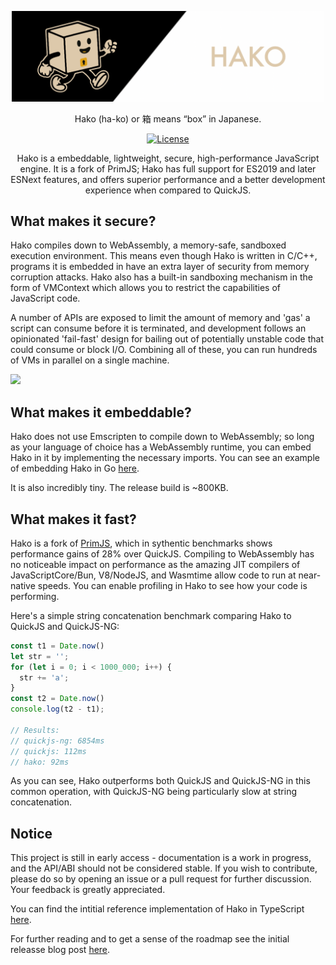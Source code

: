 <div align="center">

<p>
  <a href="https://repl.hakojs.com">
    <img width="500" alt="Hako logo" src="./assets/banner.png" />
  </a>
  <p>Hako (ha-ko) or 箱 means “box” in Japanese. </p>
</p>

[![License](https://img.shields.io/badge/license-Apache%202.0-blue.svg)](https://www.apache.org/licenses/LICENSE-2.0.txt)


Hako is a embeddable, lightweight, secure, high-performance JavaScript engine. It is a fork of PrimJS; Hako has full support for ES2019 and later ESNext features, and offers superior performance and a better development experience when compared to QuickJS. 

</div>

## What makes it secure?

Hako compiles down to WebAssembly, a memory-safe, sandboxed execution environment. This means even though Hako is written in C/C++, programs it is embedded in have an extra layer of security from memory corruption attacks. Hako also has a built-in sandboxing mechanism in the form of VMContext which allows you to restrict the capabilities of JavaScript code. 

A number of APIs are exposed to limit the amount of memory and 'gas' a script can consume before it is terminated, and development follows an opinionated 'fail-fast' design for bailing out of potentially unstable code that could consume or block I/O. Combining all of these, you can run hundreds of VMs in parallel on a single machine.

![](./assets//hakostress.gif)


## What makes it embeddable?

Hako does not use Emscripten to compile down to WebAssembly; so long as your language of choice has a WebAssembly runtime, you can embed Hako in it by implementing the necessary imports. You can see an example of embedding Hako in Go [here](https://gist.github.com/andrewmd5/197efb527ef40131c34ca12fd6d0a61e).

It is also incredibly tiny. The release build is ~800KB.

## What makes it fast?

Hako is a fork of [PrimJS](https://github.com/lynx-family/primjs), which in sythentic benchmarks shows performance gains of 28% over QuickJS. Compiling to WebAssembly has no noticeable impact on performance as the amazing JIT compilers of JavaScriptCore/Bun, V8/NodeJS, and Wasmtime allow code to run at near-native speeds. You can enable profiling in Hako to see how your code is performing.

Here's a simple string concatenation benchmark comparing Hako to QuickJS and QuickJS-NG:

```javascript
const t1 = Date.now()
let str = '';
for (let i = 0; i < 1000_000; i++) {
  str += 'a';
}
const t2 = Date.now()
console.log(t2 - t1);

// Results:
// quickjs-ng: 6854ms
// quickjs: 112ms
// hako: 92ms
```

As you can see, Hako outperforms both QuickJS and QuickJS-NG in this common operation, with QuickJS-NG being particularly slow at string concatenation.​​​​​​​​​​​​​​​​

## Notice

This project is still in early access - documentation is a work in progress, and the API/ABI should not be considered stable. If you wish to contribute, please do so by opening an issue or a pull request for further discussion. Your feedback is greatly appreciated.

You can find the intitial reference implementation of Hako in TypeScript [here](./embedders/ts/README.md).

For further reading and to get a sense of the roadmap see the initial releasse blog post [here](https://andrews.substack.com/p/hako).
